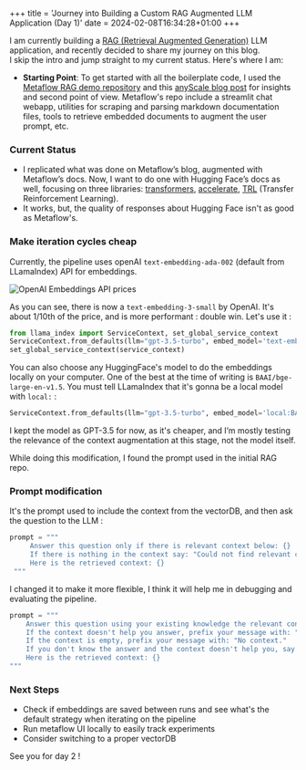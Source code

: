 +++
title = 'Journey into Building a Custom RAG Augmented LLM Application (Day 1)'
date = 2024-02-08T16:34:28+01:00
+++

I am currently building a [RAG (Retrieval Augmented Generation)](https://blog.lays.pro/posts/how-to-build-a-rag/) LLM application, and recently
 decided to share my journey on this blog.  
 I skip the intro and jump straight to my current status. Here's where I am:

- **Starting Point**: To get started with all the boilerplate code, I used the
 [Metaflow RAG demo repository](https://github.com/outerbounds/rag-demo) and this
 [anyScale blog post](https://www.anyscale.com/blog/a-comprehensive-guide-for-building-rag-based-llm-applications-part-1)
 for insights and second point of view.
 Metaflow's repo include a streamlit chat webapp, utilities for scraping and parsing markdown documentation files,
  tools to retrieve embedded documents to augment the user prompt, etc.

### Current Status

- I replicated what was done on Metaflow’s blog, augmented with Metaflow’s docs. 
Now, I want to do one with Hugging Face’s docs as well, focusing on three libraries: [transformers](https://huggingface.co/docs/transformers/index), 
[accelerate](https://huggingface.co/docs/accelerate), [TRL](https://huggingface.co/docs/trl/) (Transfer Reinforcement Learning).
- It works, but, the quality of responses about Hugging Face isn't as good as Metaflow's.


<!-- TODO: include screenshot of current responses -->


### Make iteration cycles cheap

Currently, the pipeline uses openAI `text-embedding-ada-002` (default from LLamaIndex) API for embeddings. 

![OpenAI Embeddings API prices](/openai-embedding-price.png)

As you can see, there is now a `text-embedding-3-small` by OpenAI. It's about 1/10th of the price, and is 
more performant : double win. Let's use it :

```python
from llama_index import ServiceContext, set_global_service_context
ServiceContext.from_defaults(llm="gpt-3.5-turbo", embed_model='text-embedding-3-small')
set_global_service_context(service_context)
```

You can also choose any HuggingFace's model to do the embeddings locally on your computer. One of the best 
at the time of writing is `BAAI/bge-large-en-v1.5`. You must tell LLamaIndex that it's gonna be a local model with `local:` : 
```python
ServiceContext.from_defaults(llm="gpt-3.5-turbo", embed_model='local:BAAI/bge-large-en-v1.5')
```

I kept the model as GPT-3.5 for now, as it's cheaper, and I’m mostly testing the relevance of the context augmentation at this stage, not the model itself.

While doing this modification, I found the prompt used in the initial RAG repo. 

### Prompt modification

It's the prompt used to include the context from the vectorDB, and then ask the question to the LLM :
 
```python
prompt = """
     Answer this question only if there is relevant context below: {}
     If there is nothing in the context say: "Could not find relevant context."
     Here is the retrieved context: {}
 """
```

I changed it to make it more flexible, I think it will help me in debugging and evaluating the pipeline.

```python 
prompt = """
    Answer this question using your existing knowledge the relevant context below: {}
    If the context doesn't help you answer, prefix your message with: "Context not relevant."
    If the context is empty, prefix your message with: "No context."
    If you don't know the answer and the context doesn't help you, say "I don't know".
    Here is the retrieved context: {}
"""
```

### Next Steps

- Check if embeddings are saved between runs and see what's the default strategy when iterating on the pipeline
- Run metaflow UI locally to easily track experiments
- Consider switching to a proper vectorDB

See you for day 2 !